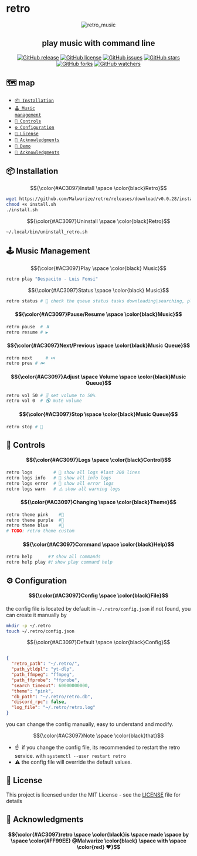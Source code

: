# retro

<div align="center">

![retro_music](https://github.com/Malwarize/retro/assets/130087473/c9824547-9b09-48fc-a113-e1a847793cca)

<h2> play music with command line </h2>

[![GitHub release](https://img.shields.io/github/v/release/Malwarize/retro?color=blue&label=release)]()
[![GitHub license](https://img.shields.io/github/license/Malwarize/retro?color=green)]()
[![GitHub issues](https://img.shields.io/github/issues/Malwarize/retro?color=red)]()
[![GitHub stars](https://img.shields.io/github/stars/Malwarize/retro?color=yellow)]()
[![GitHub forks](https://img.shields.io/github/forks/Malwarize/retro?color=orange)]()
[![GitHub watchers](https://img.shields.io/github/watchers/Malwarize/retro?color=blue)]()

</div>

## 🗺️ map 
- [<code>📦 Installation</code>](#-installation)
- [<code>🕹️ Music management</code>](#-music-management)
- [<code>🚦️ Controls</code>](#-controls)
- [<code>⚙️ Configuration</code>](#-configuration)
- [<code>📝 License</code>](#-license)
- [<code>📢 Acknowledgments</code>](#-acknowledgments)
- [<code>🍿 Demo</code>](#-TODO)
- [<code>📢 Acknowledgments</code>](#-acknowledgments)


## 📦 Installation
$${\color{#AC3097}Install \space \color{black}Retro}$$ 
```sh
wget https://github.com/Malwarize/retro/releases/download/v0.0.28/install.sh
chmod +x install.sh
./install.sh 
```
$${\color{#AC3097}Uninstall \space \color{black}Retro}$$
```sh
~/.local/bin/uninstall_retro.sh
```

## 🕹️ Music Management
$${\color{#AC3097}Play \space \color{black} Music}$$

```sh
retro play "Despacito - Luis Fonsi"
```
  
$${\color{#AC3097}Status \space \color{black} Music}$$
```sh
retro status # 🎵 check the queue status tasks downloading|searching, playing|paused, songs in queue
```

#### $${\color{#AC3097}Pause/Resume \space \color{black}Music}$$
```sh
retro pause  # ⏸️
retro resume # ▶ ️
```

#### $${\color{#AC3097}Next/Previous \space \color{black}Music Queue}$$
```sh
retro next     # ⏭️️
retro prev # ⏮️️
```

#### $${\color{#AC3097}Adjust \space Volume \space \color{black}Music Queue}$$
```sh
retro vol 50 # 🎚️ set volume to 50% 
retro vol 0  # 🔇 mute volume 
```

#### $${\color{#AC3097}Stop \space \color{black}Music Queue}$$
```sh
retro stop # 🛑
```

## 🚦 Controls
#### $${\color{#AC3097}Logs \space \color{black}Control}$$
```sh
retro logs        # 📜 show all logs #last 200 lines 
retro logs info   # 📢 show all info logs 
retro logs error  # 🚫 show all error logs
retro logs warn   # ⚠️ show all warning logs
```

#### $${\color{#AC3097}Changing \space \color{black}Theme}$$
```sh
retro theme pink    #🧼 
retro theme purple  #🔮  
retro theme blue    #🌊
# TODO: retro theme custom 
```

#### $${\color{#AC3097}Command \space \color{black}Help}$$
```sh
retro help      #❓ show all commands
retro help play #❗ show play command help
```

## ⚙️ Configuration
#### $${\color{#AC3097}Config \space \color{black}File}$$
the config file is located by default in `~/.retro/config.json`
if not found, you can create it manually by 
```sh
mkdir -p ~/.retro
touch ~/.retro/config.json
```
$${\color{#AC3097}Default \space \color{black}Config}$$
```json

{
  "retro_path": "~/.retro/",       
  "path_ytldpl": "yt-dlp",        
  "path_ffmpeg": "ffmpeg",         
  "path_ffprobe": "ffprobe",      
  "search_timeout": 60000000000,   
  "theme": "pink",        
  "db_path": "~/.retro/retro.db",
  "discord_rpc": false, 
  "log_file": "~/.retro/retro.log"
}
```


you can change the config manually, easy to understand and modify.

$${\color{#AC3097}Note \space \color{black}that}$$

* ☝ ️ if you change the config file, its recommended to restart the retro service.
with `systemctl --user restart retro`
* ⚠️  the config file will override the default values.


## 📝 License
This project is licensed under the MIT License - see the [LICENSE](LICENSE) file for details

## 📢 Acknowledgments
#### $${\color{#AC3097}retro \space \color{black}is \space  made  \space  by  \space  \color{#FF99EE} @Malwarize \color{black} \space with \space \color{red} ❤️}$$ 
